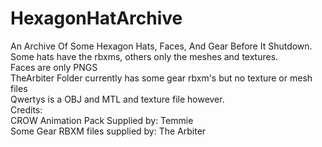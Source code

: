 # HexagonHatArchive
An Archive Of Some Hexagon Hats, Faces, And Gear Before It Shutdown.
<br>
Some hats have the rbxms, others only the meshes and textures.
<br>
Faces are only PNGS
<br>
TheArbiter Folder currently has some gear rbxm's but no texture or mesh files
<br>
Qwertys is a OBJ and MTL and texture file however.
<br>
Credits:
<br>
CROW Animation Pack Supplied by: Temmie
<br>
Some Gear RBXM files supplied by: The Arbiter

